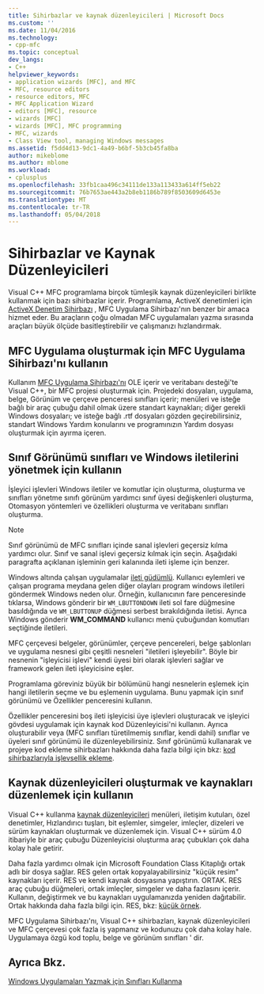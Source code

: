 ```yaml
---
title: Sihirbazlar ve kaynak düzenleyicileri | Microsoft Docs
ms.custom: ''
ms.date: 11/04/2016
ms.technology:
- cpp-mfc
ms.topic: conceptual
dev_langs:
- C++
helpviewer_keywords:
- application wizards [MFC], and MFC
- MFC, resource editors
- resource editors, MFC
- MFC Application Wizard
- editors [MFC], resource
- wizards [MFC]
- wizards [MFC], MFC programming
- MFC, wizards
- Class View tool, managing Windows messages
ms.assetid: f5dd4d13-9dc1-4a49-b6bf-5b3cb45fa8ba
author: mikeblome
ms.author: mblome
ms.workload:
- cplusplus
ms.openlocfilehash: 33fb1caa496c34111de133a113433a614ff5eb22
ms.sourcegitcommit: 76b7653ae443a2b8eb1186b789f8503609d6453e
ms.translationtype: MT
ms.contentlocale: tr-TR
ms.lasthandoff: 05/04/2018
---
```

# <a name="wizards-and-the-resource-editors"></a>Sihirbazlar ve Kaynak Düzenleyicileri
Visual C++ MFC programlama birçok tümleşik kaynak düzenleyicileri birlikte kullanmak için bazı sihirbazlar içerir. Programlama, ActiveX denetimleri için [ActiveX Denetim Sihirbazı](../mfc/reference/mfc-activex-control-wizard.md) , MFC Uygulama Sihirbazı'nın benzer bir amaca hizmet eder. Bu araçların çoğu olmadan MFC uygulamaları yazma sırasında araçları büyük ölçüde basitleştirebilir ve çalışmanızı hızlandırmak.  
  
##  <a name="_core_use_appwizard_to_create_an_mfc_application"></a> MFC Uygulama oluşturmak için MFC Uygulama Sihirbazı'nı kullanın  
 Kullanım [MFC Uygulama Sihirbazı'nı](../mfc/reference/mfc-application-wizard.md) OLE içerir ve veritabanı desteği'te Visual C++, bir MFC projesi oluşturmak için. Projedeki dosyaları, uygulama, belge, Görünüm ve çerçeve penceresi sınıfları içerir; menüleri ve isteğe bağlı bir araç çubuğu dahil olmak üzere standart kaynakları; diğer gerekli Windows dosyaları; ve isteğe bağlı .rtf dosyaları gözden geçirebilirsiniz, standart Windows Yardım konularını ve programınızın Yardım dosyası oluşturmak için ayırma içeren.  
  
##  <a name="_core_use_classwizard_to_manage_classes_and_windows_messages"></a> Sınıf Görünümü sınıfları ve Windows iletilerini yönetmek için kullanın  
 İşleyici işlevleri Windows iletiler ve komutlar için oluşturma, oluşturma ve sınıfları yönetme sınıfı görünüm yardımcı sınıf üyesi değişkenleri oluşturma, Otomasyon yöntemleri ve özellikleri oluşturma ve veritabanı sınıfları oluşturma.  
  
> [!NOTE]
>  Sınıf görünümü de MFC sınıfları içinde sanal işlevleri geçersiz kılma yardımcı olur. Sınıf ve sanal işlevi geçersiz kılmak için seçin. Aşağıdaki paragrafta açıklanan işleminin geri kalanında ileti işleme için benzer.  
  
 Windows altında çalışan uygulamalar [ileti güdümlü](../mfc/message-handling-and-mapping.md). Kullanıcı eylemleri ve çalışan programa meydana gelen diğer olayları program windows iletileri göndermek Windows neden olur. Örneğin, kullanıcının fare penceresinde tıklarsa, Windows gönderir bir `WM_LBUTTONDOWN` ileti sol fare düğmesine basıldığında ve `WM_LBUTTONUP` düğmesi serbest bırakıldığında iletisi. Ayrıca Windows gönderir **WM_COMMAND** kullanıcı menü çubuğundan komutları seçtiğinde iletileri.  
  
 MFC çerçevesi belgeler, görünümler, çerçeve pencereleri, belge şablonları ve uygulama nesnesi gibi çeşitli nesneleri "iletileri işleyebilir". Böyle bir nesnenin "işleyicisi işlevi" kendi üyesi biri olarak işlevleri sağlar ve framework gelen ileti işleyicisine eşler.  
  
 Programlama göreviniz büyük bir bölümünü hangi nesnelerin eşlemek için hangi iletilerin seçme ve bu eşlemenin uygulama. Bunu yapmak için sınıf görünümü ve Özellikler penceresini kullanın.  
  
 Özellikler penceresini boş ileti işleyicisi üye işlevleri oluşturacak ve işleyici gövdesi uygulamak için kaynak kod Düzenleyicisi'ni kullanın. Ayrıca oluşturabilir veya (MFC sınıfları türetilmemiş sınıflar, kendi dahil) sınıflar ve üyeleri sınıf görünümü ile düzenleyebilirsiniz. Sınıf görünümü kullanarak ve projeye kod ekleme sihirbazları hakkında daha fazla bilgi için bkz: [kod sihirbazlarıyla işlevsellik ekleme](../ide/adding-functionality-with-code-wizards-cpp.md).  
  
##  <a name="_core_use_the_resource_editors_to_create_and_edit_resources"></a> Kaynak düzenleyicileri oluşturmak ve kaynakları düzenlemek için kullanın  
 Visual C++ kullanma [kaynak düzenleyicileri](../windows/resource-editors.md) menüleri, iletişim kutuları, özel denetimler, Hızlandırıcı tuşları, bit eşlemler, simgeler, imleçler, dizeleri ve sürüm kaynakları oluşturmak ve düzenlemek için. Visual C++ sürüm 4.0 itibariyle bir araç çubuğu Düzenleyicisi oluşturma araç çubukları çok daha kolay hale getirir.  
  
 Daha fazla yardımcı olmak için Microsoft Foundation Class Kitaplığı ortak adlı bir dosya sağlar. RES gelen ortak kopyalayabilirsiniz "küçük resim" kaynakları içerir. RES ve kendi kaynak dosyasına yapıştırın. ORTAK. RES araç çubuğu düğmeleri, ortak imleçler, simgeler ve daha fazlasını içerir. Kullanın, değiştirmek ve bu kaynakları uygulamanızda yeniden dağıtabilir. Ortak hakkında daha fazla bilgi için. RES, bkz: [küçük örnek](../visual-cpp-samples.md).  
  
 MFC Uygulama Sihirbazı'nı, Visual C++ sihirbazları, kaynak düzenleyicileri ve MFC çerçevesi çok fazla iş yapmanız ve kodunuzu çok daha kolay hale. Uygulamaya özgü kod toplu, belge ve görünüm sınıfları ' dir.  
  
## <a name="see-also"></a>Ayrıca Bkz.  
 [Windows Uygulamaları Yazmak için Sınıfları Kullanma](../mfc/using-the-classes-to-write-applications-for-windows.md)

